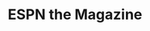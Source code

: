 ---
collection_archive: true
collection_awards: []
collection_category:
  - Editorial
  - Reportage
  - Humor
  - Sports + Athletes
  - Still Life + Details
  - Environments
  - Portraits
  - Color
collection_content: 
collection_cover: https://d1sf55qlb7p6hz.cloudfront.net/cactus-16.jpg
collection_cover_mobile: https://d1sf55qlb7p6hz.cloudfront.net/verticalcovers-24.jpg
collection_description: >-
  Cactus League examines the intersection of fan culture and professional
  athletes during spring workouts. Baseball’s spring training brings the fans
  and players together while the hope for a new season breeds a jovial and loose
  atmosphere between the two.


  Featured on _PDN Photo of the Day._
collection_description_alignment: left
collection_exhibition: []
collection_filter: Commissioned + Stock
collection_hidden: false
collection_meta: Cactus League 
collection_preview:
  - https://d1sf55qlb7p6hz.cloudfront.net/espn_cactus_covers-1.jpg
  - https://d1sf55qlb7p6hz.cloudfront.net/espn_cactus_covers-2.jpg
  - https://d1sf55qlb7p6hz.cloudfront.net/espn_cactus_covers-3.jpg
  - https://d1sf55qlb7p6hz.cloudfront.net/espn_cactus_covers-4.jpg
cover_image: https://d1sf55qlb7p6hz.cloudfront.net/social-22.jpg
date: 
hide_footer: true 
logo: 
navigation_theme: white
px_extra: true
slug: cactus-league
theme_color: "#FDE583"
theme_color_all_works: "#FB548C"
title: ESPN the Magazine
collection_blocks:
  - _bookshop_name: collections/media-row-start
    row_alignment: between
  - _bookshop_name: collections/media-element 
    color: "#B1CD6B"
    image:  https://d1sf55qlb7p6hz.cloudfront.net/cactus-1.jpg
    margin_left: '20'
    margin_right: '0'
    margin_y: '100'
    width: '60'
  - _bookshop_name: collections/media-row
    row_alignment: between
  - _bookshop_name: collections/media-element 
    color: "#F6E483"
    image:  https://d1sf55qlb7p6hz.cloudfront.net/cactus-3.jpg
    margin_left: '5'
    margin_y: '100'
    width: '33'
  - _bookshop_name: collections/media-element 
    color: "#EEA998"
    image: https://d1sf55qlb7p6hz.cloudfront.net/cactus-2.jpg
    margin_left: '0'
    margin_right: '15'
    margin_y: '400'
    width: '40'
  - _bookshop_name: collections/media-row
    row_alignment: between
  - _bookshop_name: collections/media-element 
    color: "#CAD9E2"
    image:  https://d1sf55qlb7p6hz.cloudfront.net/cactus-4.jpg
    margin_left: '25'
    margin_y: '100'
    width: '50'
  - _bookshop_name: collections/media-row
    row_alignment: between
  - _bookshop_name: collections/media-element 
    color: "#F93832"
    image:  https://d1sf55qlb7p6hz.cloudfront.net/cactus-5.jpg
    margin_left: '0'
    margin_right: '0'
    margin_y: '100'
    width: '33'
  - _bookshop_name: collections/media-element 
    color: "#FADABF"
    image:  https://d1sf55qlb7p6hz.cloudfront.net/cactus-6.jpg
    margin_left: '0'
    margin_right: '0'
    margin_y: '300'
    width: '60'
  - _bookshop_name: collections/media-row
    row_alignment: between
  - _bookshop_name: collections/media-element 
    color: "#5083E0"
    image:  https://d1sf55qlb7p6hz.cloudfront.net/cactus-7.jpg
    margin_left: '50'
    margin_right: '0'
    margin_y: '100'
    width: '33'
  - _bookshop_name: collections/media-row
    row_alignment: between
  - _bookshop_name: collections/media-element 
    color: "#DDE5F1"
    image:  https://d1sf55qlb7p6hz.cloudfront.net/cactus-8.jpg
    margin_left: '10'
    margin_right: '0'
    margin_y: '100'
    width: '50'
  - _bookshop_name: collections/media-element 
    color: "#FEE5DA"
    image:  https://d1sf55qlb7p6hz.cloudfront.net/cactus-9.jpg
    margin_left: '0'
    margin_right: '5'
    margin_y: '300'
    width: '30'
  - _bookshop_name: collections/media-element 
    color: "#EA113C"
    image:  https://d1sf55qlb7p6hz.cloudfront.net/cactus-10.jpg
    margin_left: '45'
    margin_right: '0'
    margin_y: '100'
    width: '40'
  - _bookshop_name: collections/media-row
    row_alignment: between
  - _bookshop_name: collections/media-element 
    color: "#92D09F"
    image:  https://d1sf55qlb7p6hz.cloudfront.net/cactus-11.jpg
    margin_left: '10'
    margin_y: '100'
    width: '60'
  - _bookshop_name: collections/media-row
    row_alignment: between
  - _bookshop_name: collections/media-element 
    color: "#8CABA5"
    image:  https://d1sf55qlb7p6hz.cloudfront.net/cactus-12.jpg
    margin_left: '5'
    margin_right: '0'
    margin_y: '400'
    width: '50'
  - _bookshop_name: collections/media-element 
    color: "#F4DFCE"
    image:  https://d1sf55qlb7p6hz.cloudfront.net/cactus-13.jpg
    margin_right: '10'
    margin_y: '100'
    width: '30'
  - _bookshop_name: collections/media-row
    row_alignment: between
  - _bookshop_name: collections/media-element 
    color: "#B0CB97"
    image:  https://d1sf55qlb7p6hz.cloudfront.net/cactus-14.jpg
    margin_left: '10'
    margin_right: '0'
    margin_y: '100'
    width: '33'
  - _bookshop_name: collections/media-element 
    color: "#3850A3"
    image:  https://d1sf55qlb7p6hz.cloudfront.net/cactus-15.jpg
    margin_left: '0'
    margin_right: '20'
    margin_y: '400'
    width: '33'
  - _bookshop_name: collections/media-row
    row_alignment: between
  - _bookshop_name: collections/media-element 
    color: "#CDE5F3"
    image:  https://d1sf55qlb7p6hz.cloudfront.net/cactus-16.jpg
    margin_left: '10'
    margin_y: '100'
    width: '66'
  - _bookshop_name: collections/media-row-end
collection_press:
  - content: _PDN Photo of the Day_
    template: popup-text-element
  - content: Press List Item
    template: popup-text-element
---